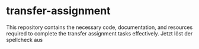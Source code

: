 # transfer-assignment
This repository contains the necessary code, documentation, and resources required to complete the transfer assignment tasks effectively.
Jetzt löst der spellcheck aus